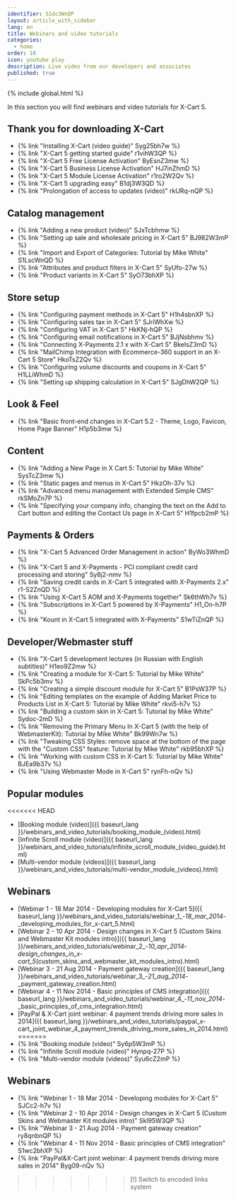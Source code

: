 ```yaml
---
identifier: S1dc3WnQP
layout: article_with_sidebar
lang: en
title: Webinars and video tutorials
categories:
  - home
order: 10
icon: youtube play
description: Live video from our developers and associates
published: true
---
```


{% include global.html %}

In this section you will find webinars and video tutorials for X-Cart 5.

## Thank you for downloading X-Cart

*   {% link "Installing X-Cart (video guide)" Syg25bh7w %}
*   {% link "X-Cart 5 getting started guide" r1vihW3QP %}
*   {% link "X-Cart 5 Free License Activation" ByEsnZ3mw %}
*   {% link "X-Cart 5 Business License Activation" HJ7inZhmD %}
*   {% link "X-Cart 5 Module License Activation" r1ro2W2Qv %}
*   {% link "X-Cart 5 upgrading easy" B1dj3W3QD %}
*   {% link "Prolongation of access to updates (video)" rkURq-nQP %}

## Catalog management

*   {% link "Adding a new product (video)" SJxTcbhmw %}
*   {% link "Setting up sale and wholesale pricing in X-Cart 5" BJ982W3mP %}
*   {% link "Import and Export of Categories: Tutorial by Mike White" S1LscWnQD %}
*   {% link "Attributes and product filters in X-Cart 5" SyUfo-27w %}
*   {% link "Product variants in X-Cart 5" SyO73bhXP %}

## Store setup

*   {% link "Configuring payment methods in X-Cart 5" H1h4sbnXP %}
*   {% link "Configuring sales tax in X-Cart 5" SJriWhXw %}
*   {% link "Configuring VAT in X-Cart 5" HkKNj-hQP %}
*   {% link "Configuring email notifications in X-Cart 5" BJjNsbhmv %}
*   {% link "Connecting X-Payments 2.1 x with X-Cart 5" BkeIsZ3mD %}
*   {% link "MailChimp Integration with Ecommerce-360 support in an X-Cart 5 Store" HkoTsZ2Qv %}
*   {% link "Configuring volume discounts and coupons in X-Cart 5" H1LLiWhmD %}
*   {% link "Setting up shipping calculation in X-Cart 5" SJgDhW2QP %}

## Look & Feel

*   {% link "Basic front-end changes in X-Cart 5.2 - Theme, Logo, Favicon, Home Page Banner" H1p5b3mw %}

## Content

*   {% link "Adding a New Page in X Cart 5: Tutorial by Mike White" SysTcZ3mw %}
*   {% link "Static pages and menus in X-Cart 5" HkzOh-37v %}
*   {% link "Advanced menu management with Extended Simple CMS" rkSMoZn7P %}
*   {% link "Specifying your company info, changing the text on the Add to Cart button and editing the Contact Us page in X-Cart 5" H1fpcb2mP %}

## Payments & Orders

*   {% link "X-Cart 5 Advanced Order Management in action" ByWo3WhmD %}
*   {% link "X-Cart 5 and X-Payments - PCI compliant credit card processing and storing" Sy8j2-nmv %}
*   {% link "Saving credit cards in X-Cart 5 integrated with X-Payments 2.x" r1-S2ZnQD %}
*   {% link "Using X-Cart 5 AOM and X-Payments together" Sk6thWh7v %}
*   {% link "Subscriptions in X-Cart 5 powered by X-Payments" H1_On-h7P %}
*   {% link "Kount in X-Cart 5 integrated with X-Payments" S1wTiZnQP %}

## Developer/Webmaster stuff

*   {% link "X-Cart 5 development lectures (in Russian with English subtitles)" H1eo9Z2mw %}
*   {% link "Creating a module for X-Cart 5: Tutorial by Mike White" SkPc5b3mv %}
*   {% link "Creating a simple discount module for X-Cart 5" B1PsW37P %}
*   {% link "Editing templates on the example of Adding Market Price to Products List in X-Сart 5: Tutorial by Mike White" rkvi5-h7v %}
*   {% link "Building a custom skin in X-Cart 5: Tutorial by Mike White" Sydoc-2mD %}
*   {% link "Removing the Primary Menu In X-Cart 5 (with the help of WebmasterKit): Tutorial by Mike White" Bk99Wn7w %}
*   {% link "Tweaking CSS Styles: remove space at the bottom of the page with the "Custom CSS" feature: Tutorial by Mike White" rkb95bhXP %}
*   {% link "Working with custom CSS in X-Cart 5: Tutorial by Mike White" BJEa9b37v %}
*   {% link "Using Webmaster Mode in X-Cart 5" rynFh-nQv %}

## Popular modules

<<<<<<< HEAD
*   [Booking module (video)]({{ baseurl_lang }}/webinars_and_video_tutorials/booking_module_(video).html)
*   [Infinite Scroll module (video)]({{ baseurl_lang }}/webinars_and_video_tutorials/infinite_scroll_module_(video_guide).html)
*   [Multi-vendor module (videos)]({{ baseurl_lang }}/webinars_and_video_tutorials/multi-vendor_module_(videos).html)

## Webinars

*   [Webinar 1 - 18 Mar 2014 - Developing modules for X-Cart 5]({{ baseurl_lang }}/webinars_and_video_tutorials/webinar_1_-_18_mar_2014_-_developing_modules_for_x-cart_5.html)
*   [Webinar 2 - 10 Apr 2014 - Design changes in X-Cart 5 (Custom Skins and Webmaster Kit modules intro)]({{ baseurl_lang }}/webinars_and_video_tutorials/webinar_2_-_10_apr_2014_-_design_changes_in_x-cart_5_(custom_skins_and_webmaster_kit_modules_intro).html)
*   [Webinar 3 - 21 Aug 2014 - Payment gateway creation]({{ baseurl_lang }}/webinars_and_video_tutorials/webinar_3_-_21_aug_2014_-_payment_gateway_creation.html)
*   [Webinar 4 - 11 Nov 2014 - Basic principles of CMS integration]({{ baseurl_lang }}/webinars_and_video_tutorials/webinar_4_-_11_nov_2014_-_basic_principles_of_cms_integration.html)
*   [PayPal & X-Cart joint webinar: 4 payment trends driving more sales in 2014]({{ baseurl_lang }}/webinars_and_video_tutorials/paypal_x-cart_joint_webinar_4_payment_trends_driving_more_sales_in_2014.html)
=======
*   {% link "Booking module (video)" Sy6p5W3mP %}
*   {% link "Infinite Scroll module (video)" Hynpq-27P %}
*   {% link "Multi-vendor module (videos)" Syu6cZ2mP %}

## Webinars

*   {% link "Webinar 1 - 18 Mar 2014 - Developing modules for X-Cart 5" SJCc2-h7v %}
*   {% link "Webinar 2 - 10 Apr 2014 - Design changes in X-Cart 5 (Custom Skins and Webmaster Kit modules intro)" Skl95W3QP %}
*   {% link "Webinar 3 - 21 Aug 2014 - Payment gateway creation" ry8qnbnQP %}
*   {% link "Webinar 4 - 11 Nov 2014 - Basic principles of CMS integration" S1wc2bhXP %}
*   {% link "PayPal&X-Cart joint webinar: 4 payment trends driving more sales in 2014" Byg09-nQv %}
>>>>>>> [!] Switch to encoded links system
